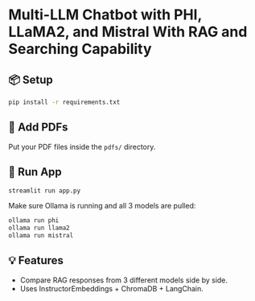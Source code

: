 # Multi-LLM Chatbot with PHI, LLaMA2, and Mistral With RAG and Searching Capability

## 📦 Setup

```bash
pip install -r requirements.txt
```

## 📄 Add PDFs

Put your PDF files inside the `pdfs/` directory.

## 🚀 Run App

```bash
streamlit run app.py
```

Make sure Ollama is running and all 3 models are pulled:
```bash
ollama run phi
ollama run llama2
ollama run mistral
```

## 💡 Features

- Compare RAG responses from 3 different models side by side.
- Uses InstructorEmbeddings + ChromaDB + LangChain.
